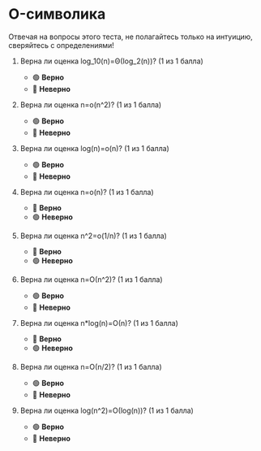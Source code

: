 # O-символика

Отвечая на вопросы этого теста, не полагайтесь только на интуицию, сверяйтесь с определениями!

1. Верна ли оценка log_10(n)=&Theta;(log_2(n))? (1 из 1 балла) 
   * 🟢 **Верно**
   * 🔴 **Неверно**


2. Верна ли оценка n=&omicron;(n^2)? (1 из 1 балла) 
   * 🟢 **Верно**
   * 🔴 **Неверно**


3. Верна ли оценка log(n)=&omicron;(n)? (1 из 1 балла) 
   * 🟢 **Верно**
   * 🔴 **Неверно**


4. Верна ли оценка n=&omicron;(n)? (1 из 1 балла) 
   * 🔴 **Верно**
   * 🟢 **Неверно**


5. Верна ли оценка n^2=&omicron;(1/n)? (1 из 1 балла) 
   * 🔴 **Верно**
   * 🟢 **Неверно**


6.  Верна ли оценка n=&Omicron;(n^2)? (1 из 1 балла)
    * 🟢 **Верно**
    * 🔴 **Неверно**


7. Верна ли оценка n*log(n)=&Omicron;(n)? (1 из 1 балла) 
   * 🔴 **Верно**
   * 🟢 **Неверно**


8. Верна ли оценка n=&Omicron;(n/2)? (1 из 1 балла) 
   * 🟢 **Верно**
   * 🔴 **Неверно**


9. Верна ли оценка log(n^2)=&Omicron;(log(n))? (1 из 1 балла) 
   * 🟢 **Верно**
   * 🔴 **Неверно**

